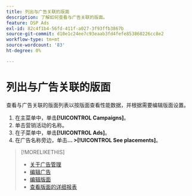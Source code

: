```yaml
---
title: 列出与广告关联的版面
description: 了解如何查看与广告关联的版面。
feature: DSP Ads
exl-id: 82c4f1b4-56fd-411f-a027-3f93ffb3867b
source-git-commit: d10e1c24ee7c93eaab3fd4fefe853860226cc8e2
workflow-type: tm+mt
source-wordcount: '83'
ht-degree: 0%

---
```


# 列出与广告关联的版面

查看与广告关联的版面列表以按版面查看性能数据，并根据需要编辑版面设置。

1. 在主菜单中，单击&#x200B;**[!UICONTROL Campaigns]**。
1. 单击营销活动的名称。
1. 在子菜单中，单击&#x200B;**[!UICONTROL Ads]**。
1. 在广告名称旁边，单击&#x200B;**... >[!UICONTROL See placements]**。

>[!MORELIKETHIS]
>
>* [关于广告管理](ad-about.md)
>* [编辑广告](ad-edit.md)
>* [编辑版面](/help/dsp/campaign-management/placements/placement-edit.md)
>* [查看版面的详细报表](/help/dsp/campaign-management/placements/placement-view-report.md)

